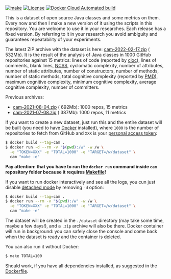 [![make](https://github.com/yegor256/cam/actions/workflows/make.yml/badge.svg?branch=master)](https://github.com/yegor256/cam/actions/workflows/make.yml)
[![License](https://img.shields.io/badge/license-MIT-green.svg)](https://github.com/yegor256/ctors-vs-size/blob/master/LICENSE.txt)
[![Docker Cloud Automated build](https://img.shields.io/docker/cloud/automated/yegor256/cam)](https://hub.docker.com/r/yegor256/cam)

This is a dataset of open source Java classes and some metrics on them.
Every now and then I make a new version of it using the scripts
in this repository. You are welcome to use it in your researches.
Each release has a fixed version. By referring to it in your research
you avoid ambiguity and guarantees repeatability of your experiments.

The latest ZIP archive with the dataset is here:
[cam-2022-02-17.zip](https://github.com/yegor256/cam/releases/download/0.3.0/cam-2022-02-17.zip) (
532Mb).
It is the result of the analysis of Java classes in 1000 GitHub repositories
against
15 metrics:
lines of code (reported by [cloc](https://github.com/AlDanial/cloc)),
lines of comments,
blank lines,
[NCSS](https://stackoverflow.com/questions/5486983/what-does-ncss-stand-for),
cyclomatic complexity,
number of attributes,
number of static attributes,
number of constructors,
number of methods,
number of static methods,
total cognitive complexity (reported by [PMD](https://pmd.github.io/)),
maximum cognitive complexity,
minimum cognitive complexity,
average cognitive complexity,
number of committers.

Previous archives:

* [cam-2021-08-04.zip](https://github.com/yegor256/cam/releases/download/0.2.0/cam-2021-08-04.zip) (
  692Mb): 1000 repos, 15 metrics
* [cam-2021-07-08.zip](https://github.com/yegor256/cam/releases/download/0.1.1/cam-2021-07-08.zip) (
  387Mb): 1000 repos, 11 metrics

If you want to create a new dataset,
just run this and the entire dataset will be built
(you need to have [Docker](https://docs.docker.com/get-docker/) installed),
where `1000` is the number of repositories to fetch from GitHub
and `XXX` is
your [personal access token](https://docs.github.com/en/github/authenticating-to-github/keeping-your-account-and-data-secure/creating-a-personal-access-token):

```bash
$ docker build --tag=cam .
$ docker run -d --rm -v "$(pwd):/w" -w /w \
  -e "TOKEN=XXX" -e "TOTAL=1000" -e "TARGET=/w/dataset" \
  cam "make -e"
```

**Pay attention: that you have to run the `docker run`  command inside `cam`
repository folder because it requires [Makefile](Makefile)!**

If you want to run docker interactively and see all the logs, you cun just
disable [detached mode](https://docs.docker.com/language/golang/run-containers/#run-in-detached-mode)
by removing `-d` option:

```bash
$ docker build --tag=cam .
$ docker run --rm -v "$(pwd):/w" -w /w \
  -e "TOKEN=XXX" -e "TOTAL=1000" -e "TARGET=/w/dataset" \
  cam "make -e"

```

The dataset will be created in the `./dataset` directory (may take some time,
maybe a few days!), and a `.zip` archive will also be there. Docker container
will
run in background: you can safely close the console and come back when the
dataset is ready and the container is deleted.

You can also run it without Docker:

```bash
$ make TOTAL=100
```

Should work, if you have all dependencies installed, as suggested in the
[Dockerfile](https://github.com/yegor256/cam/blob/master/Dockerfile).
